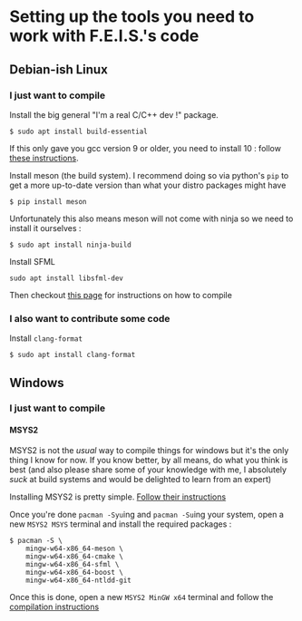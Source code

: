# Setting up the tools you need to work with F.E.I.S.'s code

## Debian-ish Linux

### I just want to compile

Install the big general "I'm a real C/C++ dev !" package.

```console
$ sudo apt install build-essential
```

If this only gave you gcc version 9 or older, you need to install 10 : follow
[these instructions](https://web.archive.org/web/20220317024657/https://ahelpme.com/linux/ubuntu/install-and-make-gnu-gcc-10-default-in-ubuntu-20-04-focal/).

Install meson (the build system). I recommend doing so via python's `pip` to
get a more up-to-date version than what your distro packages might have

```console
$ pip install meson
```

Unfortunately this also means meson will not come with ninja so we need to
install it ourselves :

```console
$ sudo apt install ninja-build
```

Install SFML

```console
sudo apt install libsfml-dev
```

Then checkout [this page](Compiling.md) for instructions on how to compile

### I also want to contribute some code

Install `clang-format`

```console
$ sudo apt install clang-format
```

## Windows

### I just want to compile

#### MSYS2

MSYS2 is not the *usual* way to compile things for windows but it's the only
thing I know for now. If you know better, by all means, do what you think is
best (and also please share some of your knowledge with me, I absolutely *suck*
at build systems and would be delighted to learn from an expert)

Installing MSYS2 is pretty simple. [Follow their instructions](https://www.msys2.org/)

Once you're done `pacman -Syu`ing and `pacman -Su`ing your system, open a new
`MSYS2 MSYS` terminal and install the required packages :

```console
$ pacman -S \
    mingw-w64-x86_64-meson \
    mingw-w64-x86_64-cmake \
    mingw-w64-x86_64-sfml \
    mingw-w64-x86_64-boost \
    mingw-w64-x86_64-ntldd-git
```

Once this is done, open a new `MSYS2 MinGW x64` terminal and follow the
[compilation instructions](Compiling.md)
